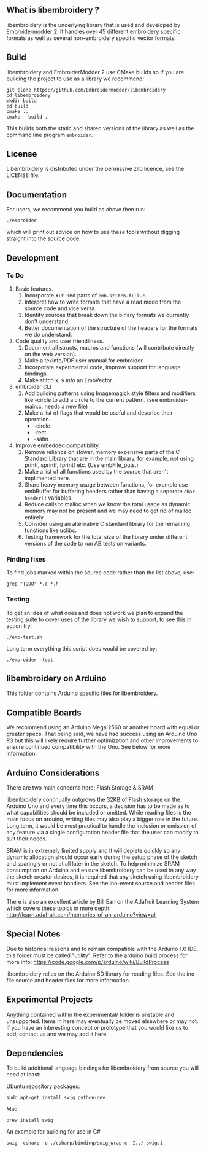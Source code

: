 What is libembroidery ?
-----------------------

libembroidery is the underlying library that is used and
developed by [Embroidermodder 2](http://embroidermodder.github.io).
It handles over 45 different embroidery specific formats as well
as several non-embroidery specific vector formats.

Build
-----

libembroidery and EmbroiderModder 2 use CMake builds
so if you are building the project to use as a library we recommend:
 
```
git clone https://github.com/Embroidermodder/libembroidery
cd libembroidery
mkdir build
cd build
cmake ..
cmake --build .
```

This builds both the static and shared versions of the library as well
as the command line program `embroider`.

License
-------

Libembroidery is distributed under the permissive zlib licence, see the LICENSE
file.

Documentation
-------------

For users, we recommend you build as above then run:

```
./embroider
```

which will print out advice on how to use these tools without digging straight into the source
code.

Development
-----------

### To Do

1. Basic features.
   1. Incorporate `#if 0`ed parts of `emb-stitch-fill.c`.
   2. Interpret how to write formats that have a read mode from the source code and vice versa.
   3. Identify sources that break down the binary formats we currently don't understand.
   4. Better documentation of the structure of the headers for the formats we do understand.
2. Code quality and user friendliness.
   1. Document all structs, macros and functions (will contribute directly on the web version).
   2. Make a texinfo/PDF user manual for embroider.
   3. Incorporate experimental code, improve support for language bindings.
   4. Make stitch x, y into an EmbVector.
3. embroider CLI
   1. Add building patterns using Imagemagick style filters and modifiers like -circle to add
      a circle to the current pattern. (see embroider-main.c, needs a new file)
   2. Make a list of flags that would be useful and describe their operation.
      * -circle
      * -rect
      * -satin
4. Improve embedded compatibility.
   1. Remove reliance on slower, memory expensive parts of the C Standard Library that are in the main library,
      for example, not using printf, sprintf, fprintf etc. (Use embFile_puts.)
   2. Make a list of all functions used by the source that aren't implimented here.
   3. Share heavy memory usage between functions, for example use embBuffer for buffering headers rather
      than having a seperate `char header[]` variables.
   4. Reduce calls to malloc when we know the total usage as dynamic memory may not be present and we may
      need to get rid of malloc entirely.
   5. Consider using an alternative C standard library for the remaining functions like uclibc.
   6. Testing framework for the total size of the library under different versions of the code to
      run AB tests on variants.

### Finding fixes

To find jobs marked within the source code rather than the list above, use:

```
grep "TODO" *.c *.h
```

### Testing

To get an idea of what does and does not work we plan to expand the testing
suite to cover uses of the library we wish to support, to see this in action
try:

```
./emb-test.sh
```

Long term everything this script does would be covered by:

```
./embroider -test
```

libembroidery on Arduino
------------------------

This folder contains Arduino specific files for libembroidery.

Compatible Boards
-----------------

We recommend using an Arduino Mega 2560 or another board
with equal or greater specs. That being said, we have had success
using an Arduino Uno R3 but this will likely require further
optimization and other improvements to ensure continued compatibility
with the Uno. See below for more information.

Arduino Considerations
----------------------
There are two main concerns here: Flash Storage & SRAM.

libembroidery continually outgrows the 32KB of Flash storage
on the Arduino Uno and every time this occurs, a decision has to
be made as to what capabilities should be included or omitted. While
reading files is the main focus on arduino, writing files may
also play a bigger role in the future. Long term, it would be most
practical to handle the inclusion or omission of any feature
via a single configuration header file that the user can modify
to suit their needs.

SRAM is in extremely limited supply and it will deplete quickly so
any dynamic allocation should occur early during the setup phase 
of the sketch and sparingly or not at all later in the sketch.
To help minimize SRAM consumption on Arduino and ensure libembroidery
can be used in any way the sketch creator desires, it is required that
any sketch using libembroidery must implement event handlers. See
the ino-event source and header files for more information.

There is also an excellent article by Bill Earl on the
Adafruit Learning System which covers these topics in more depth:
http://learn.adafruit.com/memories-of-an-arduino?view=all

Special Notes
-------------

Due to historical reasons and to remain compatible with the
Arduino 1.0 IDE, this folder must be called "utility".
Refer to the arduino build process for more info:
https://code.google.com/p/arduino/wiki/BuildProcess

libembroidery relies on the Arduino SD library for reading files.
See the ino-file source and header files for more information.

Experimental Projects
---------------------

Anything contained within the experimental/ folder is unstable and 
unsupported. Items in here may eventually be moved elsewhere or may not. 
If you have an interesting concept or prototype that you would like us 
to add, contact us and we may add it here.

Dependencies
------------

To build additional language bindings for libembroidery from source you 
will need at least:

Ubuntu repository packages:
```
sudo apt-get install swig python-dev
```

Mac
```
brew install swig
```

An example for building for use in C# 
```
swig -csharp -o ./csharp/binding/swig_wrap.c -I../ swig.i
```
